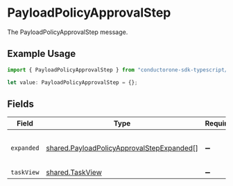 # PayloadPolicyApprovalStep

The PayloadPolicyApprovalStep message.

## Example Usage

```typescript
import { PayloadPolicyApprovalStep } from "conductorone-sdk-typescript/sdk/models/shared";

let value: PayloadPolicyApprovalStep = {};
```

## Fields

| Field                                                                                                         | Type                                                                                                          | Required                                                                                                      | Description                                                                                                   |
| ------------------------------------------------------------------------------------------------------------- | ------------------------------------------------------------------------------------------------------------- | ------------------------------------------------------------------------------------------------------------- | ------------------------------------------------------------------------------------------------------------- |
| `expanded`                                                                                                    | [shared.PayloadPolicyApprovalStepExpanded](../../../sdk/models/shared/payloadpolicyapprovalstepexpanded.md)[] | :heavy_minus_sign:                                                                                            | List of serialized related objects.                                                                           |
| `taskView`                                                                                                    | [shared.TaskView](../../../sdk/models/shared/taskview.md)                                                     | :heavy_minus_sign:                                                                                            | N/A                                                                                                           |